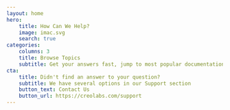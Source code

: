 ```yaml
---
layout: home
hero:
    title: How Can We Help?
    image: imac.svg
    search: true
categories:
    columns: 3
    title: Browse Topics
    subtitle: Get your answers fast, jump to most popular documentation content
cta:
    title: Didn't find an answer to your question?
    subtitle: We have several options in our Support section
    button_text: Contact Us   
    button_url: https://creolabs.com/support
---
```

